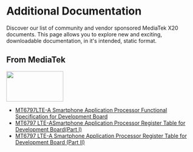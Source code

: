 # Additional Documentation

Discover our list of community and vendor sponsored MediaTek X20 documents. This page allows you to explore new and exciting, downloadable documentation, in it's intended, static format.

## From MediaTek

<img src="https://github.com/96boards/documentation/blob/master/ConsumerEdition/MediaTekX20/AdditionalDocs/Images/Logos/MediaTek_Yellow.png" data-canonical-src="https://github.com/96boards/documentation/blob/master/ConsumerEdition/MediaTekX20/AdditionalDocs/Images/Logos/MediaTek_Yellow.png" width="150" height="80" />

- [MT6797LTE-A Smartphone Application Processor Functional Specification for Development Board](https://www.dropbox.com/s/q47mnr3ejvqaa8k/MT6797%20LTE-A%20Smartphone%20Application%20Processor%20Functional%20Specification%20for%20development%20board%20V1.0.pdf?dl=0)
- [MT6797 LTE-ASmartphone Application Processor Register Table for Development Board(Part I)](https://www.dropbox.com/s/fsdm7qvfsx9vrdz/MT6797%20LTE-A%20Smartphone%20Application%20Processor%20Software%20Register%20Table%20for%20development%20board%20%28Part%20I%29%20V1.0.pdf?dl=0)
- [MT6797 LTE-A Smartphone Application Processor Register Table for Development Board (Part II)](https://www.dropbox.com/s/nixg0322szwbw8m/MT6797%20LTE-A%20Smartphone%20Application%20Processor%20Software%20Register%20Table%20for%20development%20board%20%28Part%20II%29%20V1.0.pdf?dl=0)
